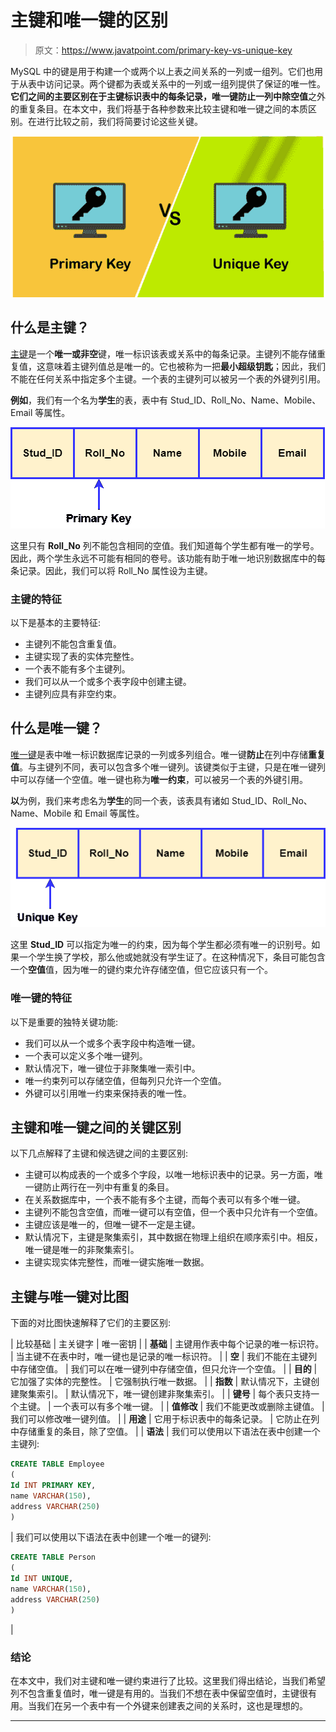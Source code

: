 # 主键和唯一键的区别

> 原文：<https://www.javatpoint.com/primary-key-vs-unique-key>

MySQL 中的键是用于构建一个或两个以上表之间关系的一列或一组列。它们也用于从表中访问记录。两个键都为表或关系中的一列或一组列提供了保证的唯一性。**它们之间的主要区别在于主键标识表中的每条记录，唯一键防止一列中除空值**之外的重复条目。在本文中，我们将基于各种参数来比较主键和唯一键之间的本质区别。在进行比较之前，我们将简要讨论这些关键。

![Primary Key vs Unique key](img/8261648a2fe1863634740fb09dbe640b.png)

## 什么是主键？

[主键](https://www.javatpoint.com/mysql-primary-key)是一个**唯一或非空**键，唯一标识该表或关系中的每条记录。主键列不能存储重复值，这意味着主键列值总是唯一的。它也被称为一把**最小超级钥匙**；因此，我们不能在任何关系中指定多个主键。一个表的主键列可以被另一个表的外键列引用。

**例如**，我们有一个名为**学生**的表，表中有 Stud_ID、Roll_No、Name、Mobile、Email 等属性。

![Primary Key vs Unique key](img/eaf7fbe8b685783c9ac842744b1c9c3a.png)

这里只有 **Roll_No** 列不能包含相同的空值。我们知道每个学生都有唯一的学号。因此，两个学生永远不可能有相同的卷号。该功能有助于唯一地识别数据库中的每条记录。因此，我们可以将 Roll_No 属性设为主键。

### 主键的特征

以下是基本的主要特征:

*   主键列不能包含重复值。
*   主键实现了表的实体完整性。
*   一个表不能有多个主键列。
*   我们可以从一个或多个表字段中创建主键。
*   主键列应具有非空约束。

## 什么是唯一键？

[唯一键](https://www.javatpoint.com/mysql-unique-key)是表中唯一标识数据库记录的一列或多列组合。唯一键**防止**在列中存储**重复值**。与主键列不同，表可以包含多个唯一键列。该键类似于主键，只是在唯一键列中可以存储一个空值。唯一键也称为**唯一约束**，可以被另一个表的外键引用。

**以**为例，我们来考虑名为**学生**的同一个表，该表具有诸如 Stud_ID、Roll_No、Name、Mobile 和 Email 等属性。

![Primary Key vs Unique key](img/c8ff0054e6849b47a6982bbb337cc2fd.png)

这里 **Stud_ID** 可以指定为唯一的约束，因为每个学生都必须有唯一的识别号。如果一个学生换了学校，那么他或她就没有学生证了。在这种情况下，条目可能包含一个**空值**值，因为唯一的键约束允许存储空值，但它应该只有一个。

### 唯一键的特征

以下是重要的独特关键功能:

*   我们可以从一个或多个表字段中构造唯一键。
*   一个表可以定义多个唯一键列。
*   默认情况下，唯一键位于非聚集唯一索引中。
*   唯一约束列可以存储空值，但每列只允许一个空值。
*   外键可以引用唯一约束来保持表的唯一性。

## 主键和唯一键之间的关键区别

以下几点解释了主键和候选键之间的主要区别:

*   主键可以构成表的一个或多个字段，以唯一地标识表中的记录。另一方面，唯一键防止两行在一列中有重复的条目。
*   在关系数据库中，一个表不能有多个主键，而每个表可以有多个唯一键。
*   主键列不能包含空值，而唯一键可以有空值，但一个表中只允许有一个空值。
*   主键应该是唯一的，但唯一键不一定是主键。
*   默认情况下，主键是聚集索引，其中数据在物理上组织在顺序索引中。相反，唯一键是唯一的非聚集索引。
*   主键实现实体完整性，而唯一键实施唯一数据。

## 主键与唯一键对比图

下面的对比图快速解释了它们的主要区别:

| 比较基础 | 主关键字 | 唯一密钥 |
| **基础** | 主键用作表中每个记录的唯一标识符。 | 当主键不在表中时，唯一键也是记录的唯一标识符。 |
| **空** | 我们不能在主键列中存储空值。 | 我们可以在唯一键列中存储空值，但只允许一个空值。 |
| **目的** | 它加强了实体的完整性。 | 它强制执行唯一数据。 |
| **指数** | 默认情况下，主键创建聚集索引。 | 默认情况下，唯一键创建非聚集索引。 |
| **键号** | 每个表只支持一个主键。 | 一个表可以有多个唯一键。 |
| **值修改** | 我们不能更改或删除主键值。 | 我们可以修改唯一键列值。 |
| **用途** | 它用于标识表中的每条记录。 | 它防止在列中存储重复的条目，除了空值。 |
| **语法** | 我们可以使用以下语法在表中创建一个主键列:

```sql
CREATE TABLE Employee
(
Id INT PRIMARY KEY, 
name VARCHAR(150), 
address VARCHAR(250)
)
```

 | 我们可以使用以下语法在表中创建一个唯一的键列:

```sql
CREATE TABLE Person
(
Id INT UNIQUE, 
name VARCHAR(150), 
address VARCHAR(250)
)
```

 |

### 结论

在本文中，我们对主键和唯一键约束进行了比较。这里我们得出结论，当我们希望列不包含重复值时，唯一键是有用的。当我们不想在表中保留空值时，主键很有用。当我们在另一个表中有一个外键来创建表之间的关系时，这也是理想的。

* * *